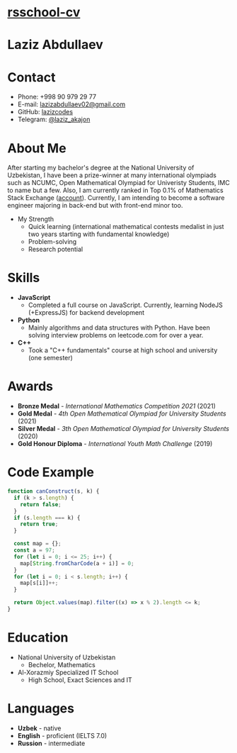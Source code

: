 # [rsschool-cv](https://kryvetski-andrei.github.io/rsschool-cv/)

# Laziz Abdullaev

# Contact

- Phone: +998 90 979 29 77
- E-mail: lazizabdullaev02@gmail.com
- GitHub: [lazizcodes](https://github.com/lazizcodes)
- Telegram: [@laziz_akajon](https://t.me/laziz_akajon)

# About Me

After starting my bachelor's degree at the National University of Uzbekistan, I have been a prize-winner at many international olympiads such as NCUMC, Open Mathematical Olympiad for Univeristy Students, IMC to name but a few. Also, I am currently ranked in Top 0.1% of Mathematics Stack Exchange ([account](https://math.stackexchange.com/users/752069/vivid)). Currently, I am intending to become a software engineer majoring in back-end but with front-end minor too.

- My Strength
  - Quick learning (international mathematical contests medalist in just two years starting with fundamental knowledge)
  - Problem-solving
  - Research potential

# Skills

- **JavaScript**
  - Completed a full course on JavaScript. Currently, learning NodeJS
    (+ExpressJS) for backend development
- **Python**
  - Mainly algorithms and data structures with Python. Have been solving
    interview problems on leetcode.com for over a year.
- **C++**
  - Took a "C++ fundamentals" course at high school and university (one
    semester)

# Awards

- **Bronze Medal** - _International Mathematics Competition 2021_ (2021)
- **Gold Medal** - _4th Open Mathematical Olympiad for University Students_ (2021)
- **Silver Medal** - _3th Open Mathematical Olympiad for University Students_ (2020)
- **Gold Honour Diploma** - _International Youth Math Challenge_ (2019)

# Code Example

```js
function canConstruct(s, k) {
  if (k > s.length) {
    return false;
  }
  if (s.length === k) {
    return true;
  }

  const map = {};
  const a = 97;
  for (let i = 0; i <= 25; i++) {
    map[String.fromCharCode(a + i)] = 0;
  }
  for (let i = 0; i < s.length; i++) {
    map[s[i]]++;
  }

  return Object.values(map).filter((x) => x % 2).length <= k;
}
```

# Education

- National University of Uzbekistan
  - Bechelor, Mathematics
- Al-Xorazmiy Specialized IT School
  - High School, Exact Sciences and IT

# Languages

- **Uzbek** - native
- **English** - proficient (IELTS 7.0)
- **Russion** - intermediate
